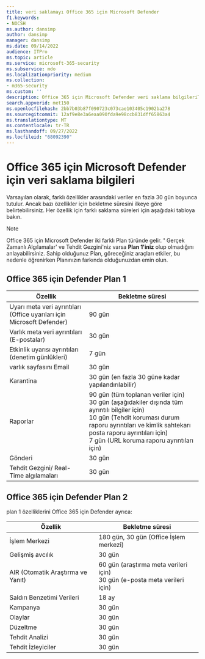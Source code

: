 ```yaml
---
title: veri saklamayı Office 365 için Microsoft Defender
f1.keywords:
- NOCSH
ms.author: dansimp
author: dansimp
manager: dansimp
ms.date: 09/14/2022
audience: ITPro
ms.topic: article
ms.service: microsoft-365-security
ms.subservice: mdo
ms.localizationpriority: medium
ms.collection:
- m365-security
ms.custom: ''
description: Office 365 için Microsoft Defender veri saklama bilgileriThreat Explorer/ Real-Time algılamaları
search.appverid: met150
ms.openlocfilehash: 2bb7b03b87f090723c073cae103405c1902ba278
ms.sourcegitcommit: 12af9e8e3a6eaa090fda9e98ccb831dff65863a4
ms.translationtype: MT
ms.contentlocale: tr-TR
ms.lasthandoff: 09/27/2022
ms.locfileid: "68092390"
---
```

# <a name="data-retention-information-for-microsoft-defender-for-office-365"></a>Office 365 için Microsoft Defender için veri saklama bilgileri

Varsayılan olarak, farklı özellikler arasındaki veriler en fazla 30 gün boyunca tutulur. Ancak bazı özellikler için bekletme süresini ilkeye göre belirtebilirsiniz. Her özellik için farklı saklama süreleri için aşağıdaki tabloya bakın.

> [!NOTE]
> Office 365 için Microsoft Defender iki farklı Plan türünde gelir. **'** Gerçek Zamanlı Algılamalar' ve Tehdit Gezgini'niz varsa **Plan 1'iniz** olup olmadığını anlayabilirsiniz. Sahip olduğunuz Plan, göreceğiniz araçları etkiler, bu nedenle öğrenirken Planınızın farkında olduğunuzdan emin olun.

## <a name="defender-for-office-365-plan-1"></a>Office 365 için Defender Plan 1

|Özellik|Bekletme süresi|
|---|---|
|Uyarı meta veri ayrıntıları (Office uyarıları için Microsoft Defender) | 90 gün |
|Varlık meta veri ayrıntıları (E-postalar) | 30 gün |
|Etkinlik uyarısı ayrıntıları (denetim günlükleri) | 7 gün |
|varlık sayfasını Email | 30 gün |
|Karantina | 30 gün (en fazla 30 güne kadar yapılandırılabilir) |
|Raporlar | 90 gün (tüm toplanan veriler için) <br>30 gün (aşağıdakiler dışında tüm ayrıntılı bilgiler için) <br> 10 gün (Tehdit koruması durum raporu ayrıntıları ve kimlik sahtekarı posta raporu ayrıntıları için) <br> 7 gün (URL koruma raporu ayrıntıları için) <br>
|Gönderi | 30 gün |
|Tehdit Gezgini/ Real-Time algılamaları | 30 gün |

## <a name="defender-for-office-365-plan-2"></a>Office 365 için Defender Plan 2

plan 1 özelliklerini Office 365 için Defender ayrıca:

|Özellik|Bekletme süresi|
|---|---|
|İşlem Merkezi | 180 gün, 30 gün (Office İşlem merkezi)   |
|Gelişmiş avcılık | 30 gün |
|AIR (Otomatik Araştırma ve Yanıt) | 60 gün (araştırma meta verileri için)<br> 30 gün (e-posta meta verileri için)  |
|Saldırı Benzetimi Verileri | 18 ay |
|Kampanya | 30 gün |
|Olaylar | 30 gün|
|Düzeltme | 30 gün |
|Tehdit Analizi | 30 gün |
|Tehdit İzleyiciler | 30 gün |
